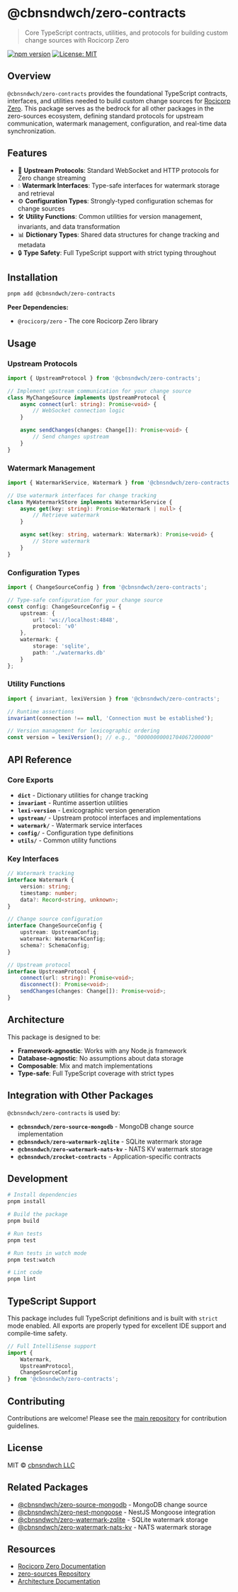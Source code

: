 # @cbnsndwch/zero-contracts

> Core TypeScript contracts, utilities, and protocols for building custom change sources with Rocicorp Zero

[![npm version](https://img.shields.io/npm/v/@cbnsndwch/zero-contracts.svg)](https://www.npmjs.com/package/@cbnsndwch/zero-contracts)
[![License: MIT](https://img.shields.io/badge/License-MIT-green.svg)](https://github.com/cbnsndwch/zero-sources/blob/main/LICENSE.md)

## Overview

`@cbnsndwch/zero-contracts` provides the foundational TypeScript contracts, interfaces, and utilities needed to build custom change sources for [Rocicorp Zero](https://zero.rocicorp.dev/). This package serves as the bedrock for all other packages in the zero-sources ecosystem, defining standard protocols for upstream communication, watermark management, configuration, and real-time data synchronization.

## Features

- 🔌 **Upstream Protocols**: Standard WebSocket and HTTP protocols for Zero change streaming
- 💧 **Watermark Interfaces**: Type-safe interfaces for watermark storage and retrieval
- ⚙️ **Configuration Types**: Strongly-typed configuration schemas for change sources
- 🛠️ **Utility Functions**: Common utilities for version management, invariants, and data transformation
- 📊 **Dictionary Types**: Shared data structures for change tracking and metadata
- 🔒 **Type Safety**: Full TypeScript support with strict typing throughout

## Installation

```bash
pnpm add @cbnsndwch/zero-contracts
```

**Peer Dependencies:**

- `@rocicorp/zero` - The core Rocicorp Zero library

## Usage

### Upstream Protocols

```typescript
import { UpstreamProtocol } from '@cbnsndwch/zero-contracts';

// Implement upstream communication for your change source
class MyChangeSource implements UpstreamProtocol {
    async connect(url: string): Promise<void> {
        // WebSocket connection logic
    }

    async sendChanges(changes: Change[]): Promise<void> {
        // Send changes upstream
    }
}
```

### Watermark Management

```typescript
import { WatermarkService, Watermark } from '@cbnsndwch/zero-contracts';

// Use watermark interfaces for change tracking
class MyWatermarkStore implements WatermarkService {
    async get(key: string): Promise<Watermark | null> {
        // Retrieve watermark
    }

    async set(key: string, watermark: Watermark): Promise<void> {
        // Store watermark
    }
}
```

### Configuration Types

```typescript
import { ChangeSourceConfig } from '@cbnsndwch/zero-contracts';

// Type-safe configuration for your change source
const config: ChangeSourceConfig = {
    upstream: {
        url: 'ws://localhost:4848',
        protocol: 'v0'
    },
    watermark: {
        storage: 'sqlite',
        path: './watermarks.db'
    }
};
```

### Utility Functions

```typescript
import { invariant, lexiVersion } from '@cbnsndwch/zero-contracts';

// Runtime assertions
invariant(connection !== null, 'Connection must be established');

// Version management for lexicographic ordering
const version = lexiVersion(); // e.g., "00000000001704067200000"
```

## API Reference

### Core Exports

- **`dict`** - Dictionary utilities for change tracking
- **`invariant`** - Runtime assertion utilities
- **`lexi-version`** - Lexicographic version generation
- **`upstream/`** - Upstream protocol interfaces and implementations
- **`watermark/`** - Watermark service interfaces
- **`config/`** - Configuration type definitions
- **`utils/`** - Common utility functions

### Key Interfaces

```typescript
// Watermark tracking
interface Watermark {
    version: string;
    timestamp: number;
    data?: Record<string, unknown>;
}

// Change source configuration
interface ChangeSourceConfig {
    upstream: UpstreamConfig;
    watermark: WatermarkConfig;
    schema?: SchemaConfig;
}

// Upstream protocol
interface UpstreamProtocol {
    connect(url: string): Promise<void>;
    disconnect(): Promise<void>;
    sendChanges(changes: Change[]): Promise<void>;
}
```

## Architecture

This package is designed to be:

- **Framework-agnostic**: Works with any Node.js framework
- **Database-agnostic**: No assumptions about data storage
- **Composable**: Mix and match implementations
- **Type-safe**: Full TypeScript coverage with strict types

## Integration with Other Packages

`@cbnsndwch/zero-contracts` is used by:

- **`@cbnsndwch/zero-source-mongodb`** - MongoDB change source implementation
- **`@cbnsndwch/zero-watermark-zqlite`** - SQLite watermark storage
- **`@cbnsndwch/zero-watermark-nats-kv`** - NATS KV watermark storage
- **`@cbnsndwch/zrocket-contracts`** - Application-specific contracts

## Development

```bash
# Install dependencies
pnpm install

# Build the package
pnpm build

# Run tests
pnpm test

# Run tests in watch mode
pnpm test:watch

# Lint code
pnpm lint
```

## TypeScript Support

This package includes full TypeScript definitions and is built with `strict` mode enabled. All exports are properly typed for excellent IDE support and compile-time safety.

```typescript
// Full IntelliSense support
import {
    Watermark,
    UpstreamProtocol,
    ChangeSourceConfig
} from '@cbnsndwch/zero-contracts';
```

## Contributing

Contributions are welcome! Please see the [main repository](https://github.com/cbnsndwch/zero-sources) for contribution guidelines.

## License

MIT © [cbnsndwch LLC](https://cbnsndwch.io)

## Related Packages

- [@cbnsndwch/zero-source-mongodb](https://www.npmjs.com/package/@cbnsndwch/zero-source-mongodb) - MongoDB change source
- [@cbnsndwch/zero-nest-mongoose](https://www.npmjs.com/package/@cbnsndwch/zero-nest-mongoose) - NestJS Mongoose integration
- [@cbnsndwch/zero-watermark-zqlite](https://www.npmjs.com/package/@cbnsndwch/zero-watermark-zqlite) - SQLite watermark storage
- [@cbnsndwch/zero-watermark-nats-kv](https://www.npmjs.com/package/@cbnsndwch/zero-watermark-nats-kv) - NATS watermark storage

## Resources

- [Rocicorp Zero Documentation](https://zero.rocicorp.dev/)
- [zero-sources Repository](https://github.com/cbnsndwch/zero-sources)
- [Architecture Documentation](https://github.com/cbnsndwch/zero-sources/blob/main/docs/refactor/README-SEPARATED-ARCHITECTURE.md)
